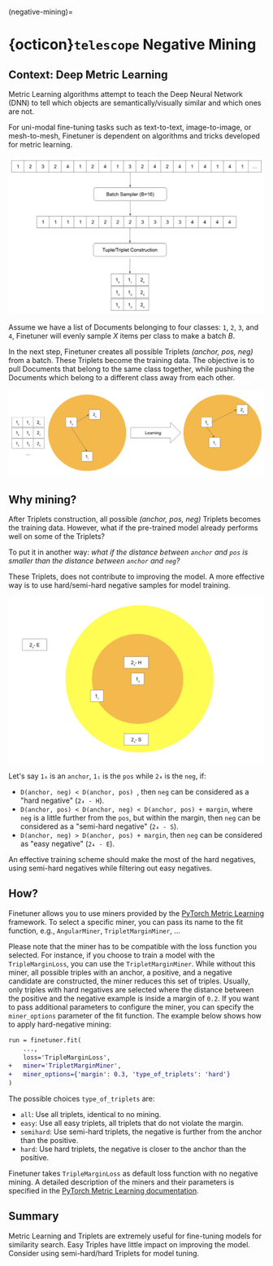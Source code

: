(negative-mining)=
# {octicon}`telescope` Negative Mining

## Context: Deep Metric Learning

Metric Learning algorithms attempt to teach the Deep Neural Network (DNN) to tell
which objects are semantically/visually similar and which ones are not.

For uni-modal fine-tuning tasks such as text-to-text, image-to-image, or mesh-to-mesh,
Finetuner is dependent on algorithms and tricks developed for metric learning.

![batch-sample](../imgs/batch-sampling.png)

Assume we have a list of Documents belonging to four classes: `1`, `2`, `3`, and `4`,
Finetuner will evenly sample *X* items per class to make a batch *B*.

In the next step,
Finetuner creates all possible Triplets *(anchor, pos, neg)* from a batch.
These Triplets become the training data.
The objective is to pull Documents that belong to the same class together,
while pushing the Documents which belong to a different class away from each other.

![training](../imgs/metric-train.png)


## Why mining?

After Triplets construction,
all possible *(anchor, pos, neg)* Triplets becomes the training data.
However,
what if the pre-trained model already performs well on some of the Triplets?

To put it in another way: *what if the distance between `anchor` and `pos` is smaller than
the distance between `anchor` and `neg`?*

These Triplets,
does not contribute to improving the model.
A more effective way is to use hard/semi-hard negative samples for model training.

![mining](../imgs/mining.png)

Let's say `1₀` is an `anchor`, `1₁` is the `pos` while `2₄` is the `neg`, if:

+ `D(anchor, neg) < D(anchor, pos) `, then `neg` can be considered as a "hard negative" (`2₄ - H`).
+ `D(anchor, pos) < D(anchor, neg) < D(anchor, pos) + margin`, where `neg` is a little further from the `pos`, but within the margin, then `neg` can be considered as a "semi-hard negative" (`2₄ - S`).
+ `D(anchor, neg) > D(anchor, pos) + margin`, then `neg` can be considered as "easy negative" (`2₄ - E`).

An effective training scheme should make the most of the hard negatives,
using semi-hard negatives while filtering out easy negatives.

## How?

Finetuner allows you to use miners provided by the [PyTorch Metric Learning](https://kevinmusgrave.github.io/pytorch-metric-learning) framework.
To select a specific miner, you can pass its name to the fit function, e.g., `AngularMiner`, `TripletMarginMiner`, ...

Please note that the miner has to be compatible with the loss function you selected.
For instance, if you choose to train a model with the `TripleMarginLoss`, you can use the `TripletMarginMiner`.
While without this miner, all possible triples with an anchor, a positive, and a negative candidate are constructed, the miner reduces this set of triples.
Usually, only triples with hard negatives are selected where the distance between the positive and the negative example is inside a margin of `0.2`.
If you want to pass additional parameters to configure the miner, you can specify the `miner_options` parameter of the fit function.
The example below shows how to apply hard-negative mining:

```diff
run = finetuner.fit(
    ...,
    loss='TripleMarginLoss',
+   miner='TripletMarginMiner',
+   miner_options={'margin': 0.3, 'type_of_triplets': 'hard'}
)
```

The possible choices `type_of_triplets` are:

+ `all`: Use all triplets, identical to no mining.
+ `easy`: Use all easy triplets, all triplets that do not violate the margin.
+ `semihard`: Use semi-hard triplets, the negative is further from the anchor than the positive.
+ `hard`: Use hard triplets, the negative is closer to the anchor than the positive.

Finetuner takes `TripleMarginLoss` as default loss function with no negative mining.
A detailed description of the miners and their parameters is specified in the [PyTorch Metric Learning documentation](https://kevinmusgrave.github.io/pytorch-metric-learning/miners/).

## Summary

Metric Learning and Triplets are extremely useful for fine-tuning models for similarity search.
Easy Triples have little impact on improving the model.
Consider using semi-hard/hard Triplets for model tuning.